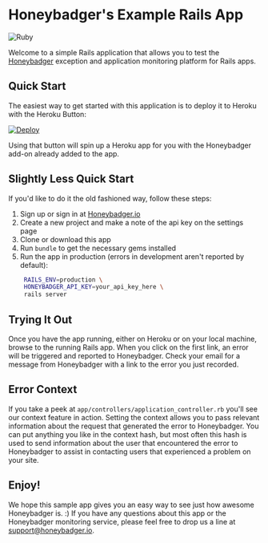 # Honeybadger's Example Rails App
![Ruby](https://github.com/honeybadger-io/examples-rails/workflows/Ruby/badge.svg)

Welcome to a simple Rails application that allows you to test the
[Honeybadger](https://www.honeybadger.io) exception and application
monitoring platform for Rails apps.

## Quick Start

The easiest way to get started with this application is to deploy it to
Heroku with the Heroku Button:

[![Deploy](https://www.herokucdn.com/deploy/button.png)](https://heroku.com/deploy)

Using that button will spin up a Heroku app for you with the Honeybadger
add-on already added to the app.

## Slightly Less Quick Start

If you'd like to do it the old fashioned way, follow these steps:

1. Sign up or sign in at [Honeybadger.io](https://www.honeybadger.io)
2. Create a new project and make a note of the api key on the settings
   page
3. Clone or download this app
4. Run `bundle` to get the necessary gems installed
5. Run the app in production (errors in development aren't reported by
   default):
   ```sh
    RAILS_ENV=production \
    HONEYBADGER_API_KEY=your_api_key_here \
    rails server
    ```

## Trying It Out

Once you have the app running, either on Heroku or on your local
machine, browse to the running Rails app.  When you click on the first
link, an error will be triggered and reported to Honeybadger.  Check
your email for a message from Honeybadger with a link to the error you
just recorded.

## Error Context

If you take a peek at `app/controllers/application_controller.rb` you'll
see our context feature in action.  Setting the context allows you to
pass relevant information about the request that generated the error to
Honeybadger.  You can put anything you like in the context hash, but
most often this hash is used to send information about the user that
encountered the error to Honeybadger to assist in contacting users that
experienced a problem on your site.

## Enjoy!

We hope this sample app gives you an easy way to see just how awesome
Honeybadger is. :)  If you have any questions about this app or the
Honeybadger monitoring service, please feel free to drop us a line at
support@honeybadger.io.
